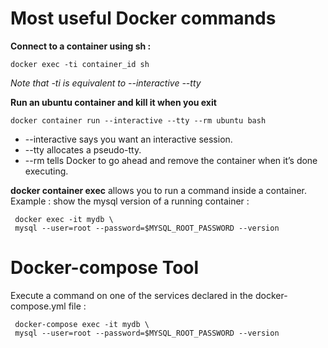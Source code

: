 # Most useful Docker commands

**Connect to a container using sh :**
```linux
docker exec -ti container_id sh
```
*Note that -ti is equivalent to --interactive --tty*

**Run an ubuntu container and kill it when you exit**
```linux
docker container run --interactive --tty --rm ubuntu bash
```
* --interactive says you want an interactive session.
* --tty allocates a pseudo-tty.
* --rm tells Docker to go ahead and remove the container when it’s done executing.

**docker container exec** allows you to run a command inside a container.
Example : show the mysql version of a running container :
```linux
 docker exec -it mydb \
 mysql --user=root --password=$MYSQL_ROOT_PASSWORD --version
 ```

# Docker-compose Tool
Execute a command on one of the services declared in the docker-compose.yml file :
```linux
 docker-compose exec -it mydb \
 mysql --user=root --password=$MYSQL_ROOT_PASSWORD --version
 ```
<!--stackedit_data:
eyJoaXN0b3J5IjpbLTExMDU3OTU4MjIsLTE4NzMwNTAyNjgsLT
QyMDIwNzIxNV19
-->